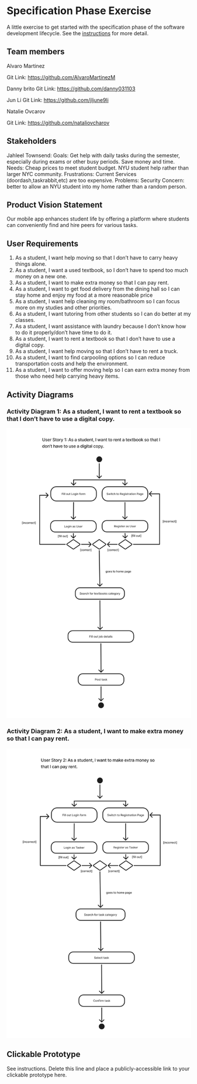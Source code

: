 # Specification Phase Exercise

A little exercise to get started with the specification phase of the software development lifecycle. See the [instructions](instructions.md) for more detail.

## Team members
Alvaro Martinez

Git Link: https://github.com/AlvaroMartinezM

Danny brito
Git Link: https://github.com/danny031103 

Jun Li
Git Link: https://github.com/jljune9li 

Natalie Ovcarov

Git Link: https://github.com/nataliovcharov

## Stakeholders

Jahleel Townsend: 
Goals: Get help with daily tasks during the semester, especially during exams or other busy periods. Save money and time.
Needs: Cheap prices to meet student budget. NYU student help rather than larger NYC community.
Frustrations: Current Services (doordash,taskrabbit,etc) are too expensive.
Problems: Security Concern: better to allow an NYU student into my home rather than a random person.

## Product Vision Statement

Our mobile app enhances student life by offering a platform where students can conveniently find and hire peers for various tasks.

## User Requirements

1. As a student, I want help moving so that I don’t have to carry heavy things alone.
2. As a student, I want a used textbook, so I don’t have to spend too much money on a new one.
3. As a student, I want to make extra money so that I can pay rent.
4. As a student, I want to get food delivery from the dining hall so I can stay home and enjoy my food at a more reasonable price
5. As a student, I want help cleaning my room/bathroom so I can focus more on my studies and other priorities.
6. As a student, I want tutoring from other students so I can do better at my classes.
7. As a student, I want assistance with laundry because I don’t know how to do it properly/don’t have time to do it.
8. As a student, I want to rent a textbook so that I don’t have to use a digital copy.
9. As a student, I want help moving so that I don’t have to rent a truck.
10. As a student, I want to find carpooling options so I can reduce transportation costs and help the environment.
11. As a student, I want to offer moving help so I can earn extra money from those who need help carrying heavy items.

## Activity Diagrams
### Activity Diagram 1: As a student, I want to rent a textbook so that I don’t have to use a digital copy.
![alt text](image-1.png)
### Activity Diagram 2: As a student, I want to make extra money so that I can pay rent.
![alt text](image-2.png)
## Clickable Prototype

See instructions. Delete this line and place a publicly-accessible link to your clickable prototype here.
